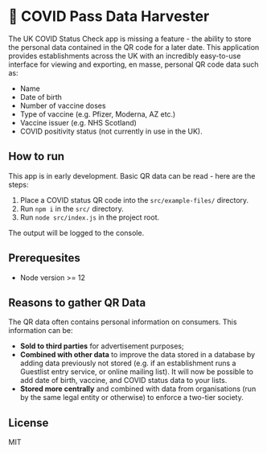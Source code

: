 # 📱 COVID Pass Data Harvester

The UK COVID Status Check app is missing a feature - the ability to store the personal data contained in the QR code for a later date. This application provides establishments across the UK with an incredibly easy-to-use interface for viewing and exporting, en masse, personal QR code data such as:

* Name
* Date of birth
* Number of vaccine doses
* Type of vaccine (e.g. Pfizer, Moderna, AZ etc.)
* Vaccine issuer (e.g. NHS Scotland)
* COVID positivity status (not currently in use in the UK).

<!--This app has been tested with the NHS Scotland COVID Pass Verifier and NHS Scotland COVID Status apps.-->

## How to run

This app is in early development. Basic QR data can be read - here are the steps:

1. Place a COVID status QR code into the `src/example-files/` directory.
1. Run `npm i` in the `src/` directory.
1. Run `node src/index.js` in the project root.

The output will be logged to the console.

## Prerequesites

* Node version >= 12

## Reasons to gather QR Data

The QR data often contains personal information on consumers. This information can be:

* **Sold to third parties** for advertisement purposes;
* **Combined with other data** to improve the data stored in a database by adding data previously not stored (e.g. if an establishment runs a Guestlist entry service, or online mailing list). It will now be possible to add date of birth, vaccine, and COVID status data to your lists.
* **Stored more centrally** and combined with data from organisations (run by the same legal entity or otherwise) to enforce a two-tier society.

## License

MIT